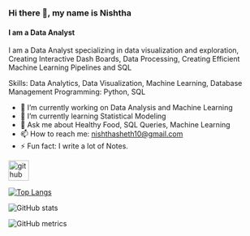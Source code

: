 ### Hi there 👋, my name is Nishtha
#### I am a Data Analyst


I am a Data Analyst specializing in data visualization and exploration, Creating Interactive Dash Boards, Data Processing, Creating Efficient Machine Learning Pipelines and SQL

Skills: Data Analytics, Data Visualization, Machine Learning, Database Management Programming: Python, SQL 

- 🔭 I’m currently working on Data Analysis and Machine Learning 
- 🌱 I’m currently learning Statistical Modeling 
- 💬 Ask me about Healthy Food, SQL Queries, Machine Learning 
- 📫 How to reach me: nishthasheth10@gmail.com 
- ⚡ Fun fact: I write a lot of Notes. 


[<img src='https://cdn.jsdelivr.net/npm/simple-icons@3.0.1/icons/github.svg' alt='github' height='40'>](https://github.com/NishthaSheth)  

[![Top Langs](https://github-readme-stats.vercel.app/api/top-langs/?username=NishthaSheth)](https://github.com/anuraghazra/github-readme-stats)

![GitHub stats](https://github-readme-stats.vercel.app/api?username=NishthaSheth&show_icons=true)  

![GitHub metrics](https://metrics.lecoq.io/NishthaSheth)  

